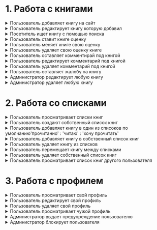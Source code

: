 # 1. Работа с книгами
<details>
  <summary>Пользователь добавляет книгу на сайт</summary>

*(роль)*

Я, будучи пользователем

*(предварительные условия)*

Когда авторизован на сайте

*(основное содержание)*

Захожу на главную страницу сайта

Нажимаю кнопку "Добавить книгу"

Вижу страницу с формой добавления книги

Заполняю все текстовые поля

Добавляю фото обложки

Нажимаю загрузить

*(результат)*

Вижу страницу с добавленной книгой

*(ценность)*

Я могу добавить книгу к себе в списки

Я могу прокомментировать книгу

Я могу лайкнуть книгу

*(особые случаи)*

Пользователь добавляет книгу которая уже есть на сайте

  - Его перенаправляет на страницу этой книги

  - Он видит сообщение о том что книга уже есть на сайте

Пользователь вводит недопустимую информацию

  - Его перенаправляет на страницу формы добавления книги

  - Он видит сообщение о том что информация была недопустима

</details>

<details>
  <summary>Пользователь редактирует книгу которую добавил</summary>

*(роль)*

Я, будучи пользователем

*(предварительные условия)*

Когда авторизован на сайте

Книга которую я хочу изменить, была созданна мной

*(основное содержание)*

Нахожу книгу, которую хочу изменить

На странице с книгой нажимаю кнопку "Редактировать"

Вижу страницу с формой редактирования книги

Меняю информацию, которую хочу изменить

Нажимаю кнопку "Применить изменения"

*(результат)*

Вижу страницу этой книги

Информация о книге изменена

*(ценность)*

Были исправлены возможные ошибки при создании книги

*(особые случаи)*

Пользователь вводит недопустимую информацию

  - Его перенаправляет на страницу формы редактирования книги

  - Он видит сообщение о том что информация была недопустима

</details>

<details>
  <summary>Посетитель ищет книгу с помощью поиска</summary>

*(роль)*

Я, будучи посетителем

*(предварительные условия)*

Когда зашёл на сайт на любую страницу

*(основное содержание)*

В верху в строку поиска ввожу название книги или/и автора

Нажимаю кнопку "Найти"

Вижу страницу с результатами поиска

Нажимаю на книгу которую искал

Вижу страницу книги

*(результат)*

Нашёл страницу книги с описание

*(ценность)*

Захотел оценить книгу или добавить в список

Для этого зарегистрировался

*(особые случаи)*

Такой книги не найдено

  - Посетитель увидит страницу поиска

  - Посетитель увидит сообщение о том что книга не найдена

  - Посетителю предлогается зарегистироваться и добавить книгу самому

</details>

<details>
  <summary>Пользователь ставит книге оценку</summary>

</details>

<details>
  <summary>Пользователь меняет книге свою оценку</summary>

</details>

<details>
  <summary>Пользователь удаляет свою оценку книге</summary>

</details>

<details>
  <summary>Пользователь оставляет комментирай под книгой</summary>

</details>

<details>
  <summary>Пользователь редактирует комментарий под книгой</summary>

</details>

<details>
  <summary>Пользователь удаляет комментарий под книгой</summary>

</details>

<details>
  <summary>Пользователь оставляет жалобу на книгу</summary>

</details>

<details>
  <summary>Администратор редактирует любую книгу</summary>

</details>

<details>
  <summary>Администратор удаляет любую книгу</summary>

</details>

# 2. Работа со списками

<details>
  <summary>Пользователь просматривает списки книг</summary>

</details>

<details>
  <summary>Пользователь создают собственный список книг</summary>

</details>

<details>
  <summary>Пользователь добавляет книгу в один из списоков по умолчанию'прочитанно' : 'читаю' : 'хочу прочитать'</summary>

</details>

<details>
  <summary>Пользователь добавляет книгу в собственный список книг</summary>

</details>

<details>
  <summary>Пользователь удаляет книгу из списков</summary>

</details>

<details>
  <summary>Пользователь перемещает книгу между списками</summary>

</details>

<details>
  <summary>Пользователь удаляет собственный список книг</summary>

</details>

<details>
  <summary>Пользователь просматривает список книг другого пользователя</summary>

</details>

# 3. Работа с профилем

<details>
  <summary>Пользователь просматривает свой профиль</summary>

</details>

<details>
  <summary>Пользователь редактирует свой профиль</summary>

</details>

<details>
  <summary>Пользователь удаляет свой профиль</summary>

</details>

<details>
  <summary>Пользователь просматривает чужой профиль</summary>

</details>

<details>
  <summary>Администратор выдает предупреждение пользователю</summary>

</details>

<details>
  <summary>Администратор блокирует пользователя</summary>

</details>

